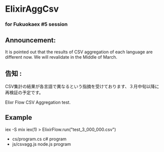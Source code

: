 # ElixirAggCsv

### for Fukuokaex #5 session

## Announcement:

It is pointed out that the results of CSV aggregation of each language are different now. We will revalidate in the Middle of March.

## 告知 :
CSV集計の結果が各言語で異なるという指摘を受けております、３月中旬以降に再検証の予定です。


Elixr Flow CSV Aggregation test.

## Example

iex -S mix
iex(1) > ElixirFlow.run("test_3_000_000.csv")

- cs/program.cs  c# program
- js/csvagg.js   node.js program


